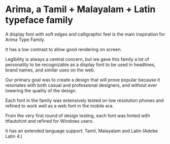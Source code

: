 Arima, a Tamil + Malayalam + Latin typeface family
===================================================

A display font with soft edges and calligraphic feel is the main inspiration for Arima Type Family. 

It has a low contrast to allow good rendering on screen. 

Legibility is always a central concern, but we gave this family a lot of personality to be recognizable as a display font to be used in headlines, brand names, and similar uses on the web. 

Our primary goal was to create a design that will prove popular because it resonates with both casual and professional designers, and without ever lowering the quality of the design. 

Each font in the family was extensively tested on low resolution phones and refined to work well as a web font in the mobile era. 

From the very first round of design testing, each font was hinted with ttfautohint and refined for Windows users. 

It has an extended language support: Tamil, Malayalam and Latin (Adobe Latin 4.)

